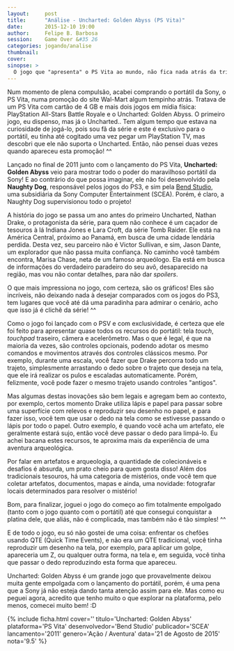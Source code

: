 ```yaml
---
layout:     post
title:      "Análise - Uncharted: Golden Abyss (PS Vita)"
date:       2015-12-10 19:00
author:     Felipe B. Barbosa
session:    Game Over &#35 26
categories: jogando/analise
thumbnail:  
cover: 
sinopse: >
  O jogo que "apresenta" o PS Vita ao mundo, não fica nada atrás da trilogia original para PlayStation 3.
---
```

Num momento de plena compulsão, acabei comprando o portátil da Sony, o PS Vita, numa promoção do site Wal-Mart algum tempinho atrás. Tratava de um PS Vita com cartão de 4 GB e mais dois jogos em mídia física: PlayStation All-Stars Battle Royale e o Uncharted: Golden Abyss. O primeiro jogo, eu dispenso, mas já o Uncharted.. Tem algum tempo que estava na curiosidade de jogá-lo, pois sou fã da série e este é exclusivo para o portátil, eu tinha até cogitado uma vez pegar um PlayStation TV, mas descobri que ele não suporta o Uncharted. Então, não pensei duas vezes quando apareceu esta promoção! ^^

Lançado no final de 2011 junto com o lançamento do PS Vita, **Uncharted: Golden Abyss** veio para mostrar todo o poder do maravilhoso portátil da Sony! E ao contrário do que possa imaginar, ele não foi desenvolvido pela **Naughty Dog**, responsável pelos jogos do PS3, e sim pela [Bend Studio](http://bendstudio.com/), uma subsidiária da Sony Computer Entertainment (SCEA). Porém, é claro, a Naughty Dog supervisionou todo o projeto!

A história do jogo se passa um ano antes do primeiro Uncharted, Nathan Drake, o protagonista da série, para quem não conhece é um caçador de tesouros à lá Indiana Jones e Lara Croft, da série Tomb Raider. Ele está na América Central, próximo ao Panamá, em busca de uma cidade lendária perdida. Desta vez, seu parceiro não é Victor Sullivan, e sim, Jason Dante, um explorador que não passa muita confiança. No caminho você também encontra, Marisa Chase, neta de um famoso arqueólogo. Ela está em busca de informações do verdadeiro paradeiro do seu avô, desaparecido na região, mas vou não contar detalhes, para não dar *spoilers*.

O que mais impressiona no jogo, com certeza, são os gráficos! Eles são incríveis, não deixando nada à desejar comparados com os jogos do PS3, tem lugares que você até dá uma paradinha para admirar o cenário, acho que isso já é clichê da série! ^^

Como o jogo foi lançado com o PSV e com exclusividade, é certeza que ele foi feito para apresentar quase todos os recursos do portátil: tela *touch*, *touchpad* traseiro, câmera e acelerômetro. Mas o que é legal, é que na maioria da vezes, são controles opcionais, podendo adotar os mesmo comandos e movimentos através dos controles clássicos mesmo. Por exemplo, durante uma escala, você fazer que Drake percorra todo um trajeto, simplesmente arrastando o dedo sobre o trajeto que deseja na tela, que ele irá realizar os pulos e escaladas automaticamente. Porém, felizmente, você pode fazer o mesmo trajeto usando controles "antigos".

Mas algumas destas inovações são bem legais e agregam bem ao contexto, por exemplo, certos momento Drake utiliza lápis e papel para passar sobre uma superfície com relevos e reproduzir seu desenho no papel, e para fazer isso, você tem que usar o dedo na tela como se estivesse passando o lápis por todo o papel. Outro exemplo, é quando você acha um artefato, ele geralmente estará sujo, então você deve passar o dedo para limpá-lo. Eu achei bacana estes recursos, te aproxima mais da experiência de uma aventura arqueológica.

Por falar em artefatos e arqueologia, a quantidade de colecionáveis e desafios é absurda, um prato cheio para quem gosta disso! Além dos tradicionais tesouros, há uma categoria de mistérios, onde você tem que coletar artefatos, documentos, mapas e ainda, uma novidade: fotografar locais determinados para resolver o mistério!

Bom, para finalizar, joguei o jogo do começo ao fim totalmente empolgado (tanto com o jogo quanto com o portátil) até que consegui conquistar a platina dele, que aliás, não é complicada, mas também não é tão simples! ^^

E de todo o jogo, eu só não gostei de uma coisa: enfrentar os chefões usando QTE (Quick Time Events), e não era um QTE tradicional, você tinha reproduzir um desenho na tela, por exemplo, para aplicar um golpe, apareceria um Z, ou qualquer outra forma, na tela e, em seguida, você tinha que passar o dedo reproduzindo esta forma que apareceu.

Uncharted: Golden Abyss é um grande jogo que provavelmente deixou muita gente empolgada com o lançamento do portátil, porém, é uma pena que a Sony já não esteja dando tanta atenção assim para ele. Mas como eu peguei agora, acredito que tenho muito o que explorar na plataforma, pelo menos, comecei muito bem! :D

{% include ficha.html
  cover=''
  titulo='Uncharted: Golden Abyss'
  plataforma='PS Vita'
  desenvolvedor='Bend Studio'
  publicador='SCEA'
  lancamento='2011'
  genero='Ação / Aventura'
  data='21 de Agosto de 2015'
  nota='9.5' %}
